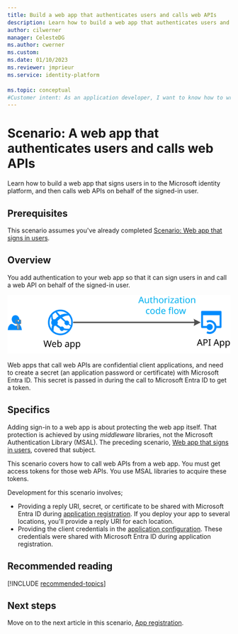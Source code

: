 ```yaml
---
title: Build a web app that authenticates users and calls web APIs
description: Learn how to build a web app that authenticates users and calls web APIs (overview)
author: cilwerner
manager: CelesteDG
ms.author: cwerner
ms.custom: 
ms.date: 01/10/2023
ms.reviewer: jmprieur
ms.service: identity-platform

ms.topic: conceptual
#Customer intent: As an application developer, I want to know how to write a web app that authenticates users and calls web APIs by using the Microsoft identity platform.
---
```


# Scenario: A web app that authenticates users and calls web APIs

Learn how to build a web app that signs users in to the Microsoft identity platform, and then calls web APIs on behalf of the signed-in user.

## Prerequisites

This scenario assumes you've already completed [Scenario: Web app that signs in users](scenario-web-app-sign-user-overview.md).

## Overview

You add authentication to your web app so that it can sign users in and call a web API on behalf of the signed-in user.

![Web app that calls web APIs](./media/scenario-webapp/web-app.svg)

Web apps that call web APIs are confidential client applications, and need to create a secret (an application password or certificate) with Microsoft Entra ID. This secret is passed in during the call to Microsoft Entra ID to get a token.

## Specifics

Adding sign-in to a web app is about protecting the web app itself. That protection is achieved by using *middleware* libraries, not the Microsoft Authentication Library (MSAL). The preceding scenario, [Web app that signs in users](scenario-web-app-sign-user-overview.md), covered that subject.

This scenario covers how to call web APIs from a web app. You must get access tokens for those web APIs. You use MSAL libraries to acquire these tokens.

Development for this scenario involves;

- Providing a reply URI, secret, or certificate to be shared with Microsoft Entra ID during [application registration](scenario-web-app-call-api-app-registration.md). If you deploy your app to several locations, you'll provide a reply URI for each location.
- Providing the client credentials in the [application configuration](scenario-web-app-call-api-app-configuration.md). These credentials were shared with Microsoft Entra ID during application registration.

## Recommended reading

[!INCLUDE [recommended-topics](./includes/scenarios/scenarios-prerequisites.md)]

## Next steps

Move on to the next article in this scenario,
[App registration](scenario-web-app-call-api-app-registration.md).
